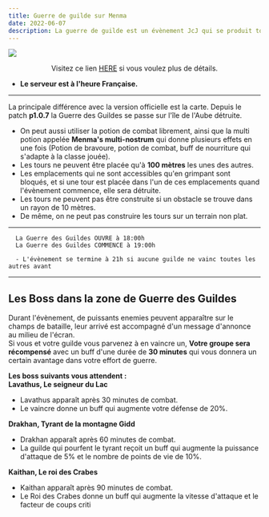 ```yaml
---
title: Guerre de guilde sur Menma
date: 2022-06-07
description: La guerre de guilde est un évènement JcJ qui se produit tous les dimanches.
---
```


![](https://i.imgur.com/RpReIFh.png)

<center>

Visitez ce lien [HERE](../activity/civil-unrest.md) si vous voulez plus de détails.

</center>

- **Le serveur est à l'heure Française.**

<hr/>

La principale différence avec la version officielle est la carte. Depuis le patch **p1.0.7** la Guerre des Guildes se passe sur l'île de l'Aube détruite.
- On peut aussi utiliser la potion de combat librement, ainsi que la multi potion appelée **Menma's multi-nostrum** qui donne plusieurs effets en une fois (Potion de bravoure, potion de combat, buff de nourriture qui s'adapte à la classe jouée).
- Les tours ne peuvent être placée qu'à **100 mètres** les unes des autres.
- Les emplacements qui ne sont accessibles qu'en grimpant sont bloqués, et si une tour est placée dans l'un de ces emplacements quand l'évènement commence, elle sera détruite.
- Les tours ne peuvent pas être construite si un obstacle se trouve dans un rayon de 10 mètres.
- De même, on ne peut pas construire les tours sur un terrain non plat.

<hr/>

      La Guerre des Guildes OUVRE à 18:00h
      La Guerre des Guildes COMMENCE à 19:00h
      
      - L'évènement se termine à 21h si aucune guilde ne vainc toutes les autres avant

<hr/>
 
## Les Boss dans la zone de Guerre des Guildes

Durant l'évènement, de puissants enemies peuvent apparaître sur le champs de bataille, leur arrivé est accompagné d'un message d'annonce au milieu de l'écran. <br>
Si vous et votre guilde vous parvenez à en vaincre un, **Votre groupe sera récompensé** avec un buff d'une durée de **30 minutes** qui vous donnera un certain avantage dans votre effort de guerre.

**Les boss suivants vous attendent :** <br>
**Lavathus, Le seigneur du Lac**
- Lavathus apparaît après 30 minutes de combat.
- Le vaincre donne un buff qui augmente votre défense de 20%.

**Drakhan, Tyrant de la montagne Gidd**
- Drakhan apparaît après 60 minutes de combat.
- La guilde qui pourfent le tyrant reçoit un buff qui augmente la puissance d'attaque de 5% et le nombre de points de vie de 10%.

**Kaithan, Le roi des Crabes**
- Kaithan apparaît après 90 minutes de combat.
- Le Roi des Crabes donne un buff qui augmente la vitesse d'attaque et le facteur de coups criti 
